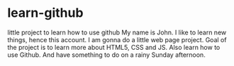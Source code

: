 # learn-github
little project to learn how to use github
My name is John. I like to learn new things, hence this account.
I am gonna do a little web page project.
Goal of the project is to learn more about HTML5, CSS and JS. Also learn 
how to use Github. And have something to do on a rainy Sunday afternoon.
